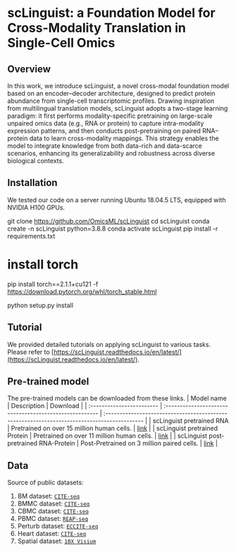 # scLinguist: a Foundation Model for Cross-Modality Translation in Single-Cell Omics
## Overview
In this work, we introduce scLinguist, a novel cross-modal foundation model based on an encoder–decoder architecture, designed to predict protein abundance from single-cell transcriptomic profiles. Drawing inspiration from multilingual translation models, scLinguist adopts a two-stage learning paradigm: it first performs modality-specific pretraining on large-scale unpaired omics data (e.g., RNA or protein) to capture intra-modality expression patterns, and then conducts post-pretraining on paired RNA–protein data to learn cross-modality mappings. This strategy enables the model to integrate knowledge from both data-rich and data-scarce scenarios, enhancing its generalizability and robustness across diverse biological contexts.


## Installation
We tested our code on a server running Ubuntu 18.04.5 LTS, equipped with NVIDIA H100 GPUs.

git clone https://github.com/OmicsML/scLinguist
cd scLinguist
conda create -n scLinguist python=3.8.8
conda activate scLinguist
pip install -r requirements.txt

# install torch
pip install torch==2.1.1+cu121 -f https://download.pytorch.org/whl/torch_stable.html

python setup.py install


## Tutorial
<!-- * [`finetune`](./integration_examples/horizontal) 
* [`zeroshot`](./integration_examples/vertical) 
* [`fewshot`](./integration_examples/mosaic) 
* [`imputation `](./imputation_examples/)  -->

We provided detailed tutorials on applying scLinguist to various tasks. Please refer to [https://scLinguist.readthedocs.io/en/latest/](https://scLinguist.readthedocs.io/en/latest/).

## Pre-trained model 
The pre-trained models can be downloaded from these links.
| Model name                | Description                                             | Download                                                                                     |
| :------------------------ | :------------------------------------------------------ | :------------------------------------------------------------------------------------------- |
| scLinguist pretrained RNA | Pretrained on over 15 million human cells. | [link](https://drive.google.com/file/d/) |
| scLinguist pretrained Protein | Pretrained on over 11 million human cells. | [link](https://drive.google.com/file/d/) |
| scLinguist post-pretrained RNA-Protein | Post-Pretrained on 3 million paired cells. | [link](https://drive.google.com/file/d/) |



## Data
Source of public datasets:
1. BM dataset: [`CITE-seq`](https://www.ncbi.nlm.nih.gov/geo/query/acc.cgi?acc=GSE128639) 
2. BMMC dataset: [`CITE-seq`](https://www.ncbi.nlm.nih.gov/geo/query/acc.cgi?acc=194122)
3. CBMC dataset: [`CITE-seq`](https://www.ncbi.nlm.nih.gov/geo/query/acc.cgi?acc=GSE10086)
4. PBMC dataset: [`REAP-seq`](https://www.ncbi.nlm.nih.gov/geo/query/acc.cgi?acc=GSE100501)
5. Perturb dataset: [`ECCITE-seq`](https://www.ncbi.nlm.nih.gov/geo/query/acc.cgi?acc=GSE15306)
6. Heart dataset: [`CITE-seq`](https://www.ncbi.nlm.nih.gov/geo/query/acc.cgi?acc=GSE218392)
7. Spatial dataset: [`10X Visium`](https://www.10xgenomics.com/datasets/gene-protein-expression-library-of-human-tonsil-cytassist-ffpe-2-standard)